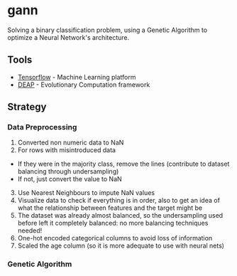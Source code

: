 # gann
Solving a binary classification problem, using a Genetic Algorithm to optimize a Neural Network's architecture.

## Tools
* [Tensorflow](https://www.tensorflow.org/) - Machine Learning platform
* [DEAP](https://deap.readthedocs.io/en/master/) - Evolutionary Computation framework

## Strategy 
### Data Preprocessing
1. Converted non numeric data to NaN 
2. For rows with misintroduced data 
  * If they were in the majority class, remove the lines (contribute to dataset balancing through undersampling)
  * If not, just convert the value to NaN 
3. Use Nearest Neighbours to impute NaN values 
4. Visualize data to check if everything is in order, also to get an idea of what the relationship between features and the target might be 
5. The dataset was already almost balanced, so the undersampling used before left it completely balanced: no more balancing techniques needed! 
6. One-hot encoded categorical columns to avoid loss of information
7. Scaled the age column (so it is more adequate to use with neural nets)

### Genetic Algorithm
